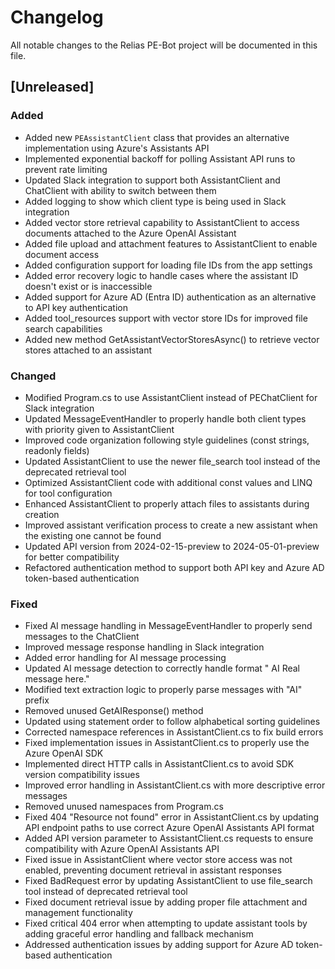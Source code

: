 # Changelog

All notable changes to the Relias PE-Bot project will be documented in this file.

## [Unreleased]

### Added
- Added new `PEAssistantClient` class that provides an alternative implementation using Azure's Assistants API
- Implemented exponential backoff for polling Assistant API runs to prevent rate limiting
- Updated Slack integration to support both AssistantClient and ChatClient with ability to switch between them
- Added logging to show which client type is being used in Slack integration
- Added vector store retrieval capability to AssistantClient to access documents attached to the Azure OpenAI Assistant
- Added file upload and attachment features to AssistantClient to enable document access
- Added configuration support for loading file IDs from the app settings
- Added error recovery logic to handle cases where the assistant ID doesn't exist or is inaccessible
- Added support for Azure AD (Entra ID) authentication as an alternative to API key authentication
- Added tool_resources support with vector store IDs for improved file search capabilities
- Added new method GetAssistantVectorStoresAsync() to retrieve vector stores attached to an assistant

### Changed
- Modified Program.cs to use AssistantClient instead of PEChatClient for Slack integration
- Updated MessageEventHandler to properly handle both client types with priority given to AssistantClient
- Improved code organization following style guidelines (const strings, readonly fields)
- Updated AssistantClient to use the newer file_search tool instead of the deprecated retrieval tool
- Optimized AssistantClient code with additional const values and LINQ for tool configuration
- Enhanced AssistantClient to properly attach files to assistants during creation
- Improved assistant verification process to create a new assistant when the existing one cannot be found
- Updated API version from 2024-02-15-preview to 2024-05-01-preview for better compatibility
- Refactored authentication method to support both API key and Azure AD token-based authentication

### Fixed
- Fixed AI message handling in MessageEventHandler to properly send messages to the ChatClient
- Improved message response handling in Slack integration
- Added error handling for AI message processing
- Updated AI message detection to correctly handle format "<USERID> AI Real message here."
- Modified text extraction logic to properly parse messages with "AI" prefix
- Removed unused GetAIResponse() method
- Updated using statement order to follow alphabetical sorting guidelines
- Corrected namespace references in AssistantClient.cs to fix build errors
- Fixed implementation issues in AssistantClient.cs to properly use the Azure OpenAI SDK
- Implemented direct HTTP calls in AssistantClient.cs to avoid SDK version compatibility issues
- Improved error handling in AssistantClient.cs with more descriptive error messages
- Removed unused namespaces from Program.cs
- Fixed 404 "Resource not found" error in AssistantClient.cs by updating API endpoint paths to use correct Azure OpenAI Assistants API format
- Added API version parameter to AssistantClient.cs requests to ensure compatibility with Azure OpenAI Assistants API
- Fixed issue in AssistantClient where vector store access was not enabled, preventing document retrieval in assistant responses
- Fixed BadRequest error by updating AssistantClient to use file_search tool instead of deprecated retrieval tool
- Fixed document retrieval issue by adding proper file attachment and management functionality
- Fixed critical 404 error when attempting to update assistant tools by adding graceful error handling and fallback mechanism
- Addressed authentication issues by adding support for Azure AD token-based authentication